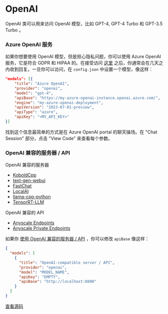 # OpenAI

OpenAI 类可以用来访问 OpenAI 模型，比如 GPT-4, GPT-4 Turbo 和 GPT-3.5 Turbo 。

### Azure OpenAI 服务

如果你想要使用 OpenAI 模型，但是担心隐私问题，你可以使用 Azure OpenAI 服务，它是符合 GDPR 和 HIPAA 的。在接受访问 [这里](https://azure.microsoft.com/en-us/products/ai-services/openai-service) 之后，你通常会在几天之内收到回复。一旦你可以访问，在 `config.json` 中设置一个模型，像这样：

```json
"models": [{
    "title": "Azure OpenAI",
    "provider": "openai",
    "model": "gpt-4",
    "apiBase": "https://my-azure-openai-instance.openai.azure.com/",
    "engine": "my-azure-openai-deployment",
    "apiVersion": "2023-07-01-preview",
    "apiType": "azure",
    "apiKey": "<MY_API_KEY>"
}]
```

找到这个信息最简单的方式是在 Azure OpenAI portal 的聊天操场。在 "Chat Session" 部分，点击 "View Code" 来查看每个参数。

### OpenAI 兼容的服务器 / API

OpenAI 兼容的服务器

- [KoboldCpp](https://github.com/lostruins/koboldcpp)
- [text-gen-webui](https://github.com/oobabooga/text-generation-webui/tree/main/extensions/openai#setup--installation)
- [FastChat](https://github.com/lm-sys/FastChat/blob/main/docs/openai_api.md)
- [LocalAI](https://localai.io/basics/getting_started/)
- [llama-cpp-python](https://github.com/abetlen/llama-cpp-python#web-server)
- [TensorRT-LLM](https://github.com/NVIDIA/trt-llm-as-openai-windows?tab=readme-ov-file#examples)

OpenAI 兼容的 API

- [Anyscale Endpoints](https://github.com/continuedev/deploy-os-code-llm#others)
- [Anyscale Private Endpoints](https://github.com/continuedev/deploy-os-code-llm#anyscale-private-endpoints)

如果你 [使用 OpenAI 兼容的服务器 / API](../../model-setup/select-provider#local) ，你可以修改 `apiBase` 像这样：

```json title="~/.continue/config.json"
{
  "models": [
    {
      "title": "OpenAI-compatible server / API",
      "provider": "openai",
      "model": "MODEL_NAME",
      "apiKey": "EMPTY",
      "apiBase": "http://localhost:8000"
    }
  ]
}
```

[查看源码](https://github.com/continuedev/continue/blob/main/core/llm/llms/OpenAI.ts)
